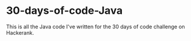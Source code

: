 # 30-days-of-code-Java
This is all the Java code I've written for the  30 days of code challenge on Hackerank. 
